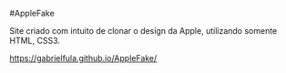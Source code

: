 #AppleFake

Site criado com intuito de clonar o design da Apple, utilizando somente HTML, CSS3.

https://gabrielfula.github.io/AppleFake/
